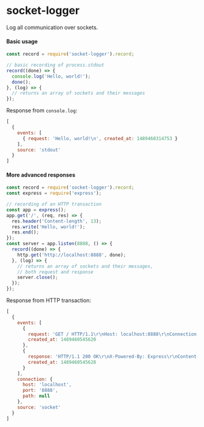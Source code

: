 # socket-logger
Log all communication over sockets.

#### Basic usage

```javascript
const record = require('socket-logger').record;

// basic recording of process.stdout
record((done) => {
  console.log('Hello, world!');
  done();
}, (log) => {
  // returns an array of sockets and their messages
});
```

Response from `console.log`:
```javascript
[
  { 
    events: [ 
      { request: 'Hello, world!\n', created_at: 1489460314753 } 
    ],
    source: 'stdout'
  }
]
```


#### More advanced responses

```javascript
const record = require('socket-logger').record;
const express = require('express');

// recording of an HTTP transaction
const app = express();
app.get('/', (req, res) => {
  res.header('Content-length', 13);   
  res.write('Hello, world!');
  res.end();
});
const server = app.listen(8888, () => {
  record((done) => {
    http.get('http://localhost:8888', done);
  }, (log) => {
    // returns an array of sockets and their messages,
    // both request and response
    server.close();
  });
});
```
Response from HTTP transaction:
```javascript
[
  {
    events: [ 
      { 
        request: 'GET / HTTP/1.1\r\nHost: localhost:8888\r\nConnection: close\r\n\r\n',
        created_at: 1489460545620 
      },
      { 
        response: 'HTTP/1.1 200 OK\r\nX-Powered-By: Express\r\nContent-length: 13\r\nDate: Tue, 14 Mar 2017 03:02:25 GMT\r\nConnection: close\r\n\r\nHello, world!',
        created_at: 1489460545628 
      } 
    ],
    connection: { 
      host: 'localhost', 
      port: '8888', 
      path: null 
    },
    source: 'socket'
  }
]
```
